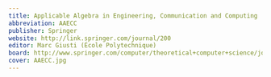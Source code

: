 ```yaml
---
title: Applicable Algebra in Engineering, Communication and Computing
abbreviation: AAECC 
publisher: Springer
website: http://link.springer.com/journal/200
editor: Marc Giusti (École Polytechnique)
board: http://www.springer.com/computer/theoretical+computer+science/journal/200?detailsPage=editorialBoard
cover: AAECC.jpg
---
```


